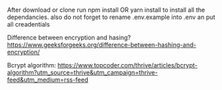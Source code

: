 After download or clone run npm install OR yarn install to install all the dependancies. also do not forget to rename .env.example into .env an put all creadentials


Difference between encryption and hasing?
https://www.geeksforgeeks.org/difference-between-hashing-and-encryption/

Bcrypt algorithm:
https://www.topcoder.com/thrive/articles/bcrypt-algorithm?utm_source=thrive&utm_campaign=thrive-feed&utm_medium=rss-feed